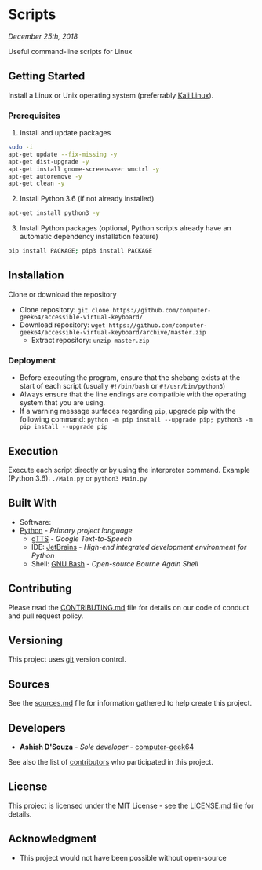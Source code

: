 # Scripts
*December 25th, 2018*

Useful command-line scripts for Linux

## Getting Started
Install a Linux or Unix operating system (preferrably [Kali Linux](https://www.kali.org/)).

### Prerequisites
1. Install and update packages
```bash
sudo -i
apt-get update --fix-missing -y
apt-get dist-upgrade -y
apt-get install gnome-screensaver wmctrl -y
apt-get autoremove -y
apt-get clean -y
```
2. Install Python 3.6 (if not already installed)
```bash
apt-get install python3 -y
```
3. Install Python packages (optional, Python scripts already have an automatic dependency installation feature)
```bash
pip install PACKAGE; pip3 install PACKAGE
```

## Installation
Clone or download the repository
* Clone repository: `git clone https://github.com/computer-geek64/accessible-virtual-keyboard/`
* Download repository: `wget https://github.com/computer-geek64/accessible-virtual-keyboard/archive/master.zip`
	* Extract repository: `unzip master.zip`

### Deployment
* Before executing the program, ensure that the shebang exists at the start of each script (usually `#!/bin/bash` or `#!/usr/bin/python3`)
* Always ensure that the line endings are compatible with the operating system that you are using.
* If a warning message surfaces regarding `pip`, upgrade pip with the following command: `python -m pip install --upgrade pip; python3 -m pip install --upgrade pip`

## Execution
Execute each script directly or by using the interpreter command. Example (Python 3.6): `./Main.py` or `python3 Main.py`

## Built With 
* Software:
* [Python](https://www.python.org/) - *Primary project language*
	* [gTTS](https://pypi.org/project/gTTS/) - *Google Text-to-Speech*
	* IDE: [JetBrains](https://www.jetbrains.com/pycharm/) - *High-end integrated development environment for Python*
	* Shell: [GNU Bash](https://www.gnu.org/software/bash/) - *Open-source Bourne Again Shell*

## Contributing
Please read the [CONTRIBUTING.md](/docs/CONTRIBUTING.md) file for details on our code of conduct and pull request policy.

## Versioning
This project uses [git](https://git-scm.com/) version control.

## Sources
See the [sources.md](/docs/sources.md) file for information gathered to help create this project.

## Developers
* **Ashish D'Souza** - *Sole developer* - [computer-geek64](https://github.com/computer-geek64/)

See also the list of [contributors](/docs/CONTRIBUTORS.md) who participated in this project.

## License
This project is licensed under the MIT License - see the [LICENSE.md](LICENSE.md) file for details.

## Acknowledgment
* This project would not have been possible without open-source

